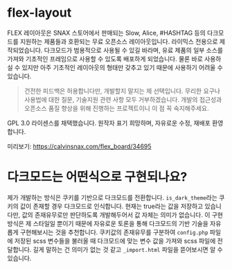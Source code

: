 # flex-layout
FLEX 레이아웃은 SNAX 스토어에서 판매되는 Slow, Alice, #HASHTAG 등의 다크모드를 지원하는 제품들과 호환되는 무료 오픈소스 레이아웃입니다. 라이믹스 전용으로 제작되었습니다. 다크모드가 범용적으로 사용될 수 있길 바라며, 유료 제품의 일부 소스를 가져와 기초적인 프레임으로 사용할 수 있도록 배포하게 되었습니다. 물론 바로 사용하실 수 있지만 아주 기초적인 레이아웃의 형태만 갖추고 있기 때문에 사용하기 어려울 수 있습니다.

 

> 건전한 피드백은 허용합니다만, 개발할지 말지는 제 선택입니다. 무리한 요구나 사용법에 대한 질문, 기술지원 관련 사항 모두 거부하겠습니다. 개발의 접근성과 오픈소스 품질 향상을 위해 진행하는 프로젝트이니 이 점 꼭 숙지해주세요.

 

GPL 3.0 라이센스를 채택했습니다.
원작자 표기 희망하며, 자유로운 수정, 재배포 환영합니다.

미리보기: https://calvinsnax.com/flex_board/34695


# 다크모드는 어떤식으로 구현되나요?
제가 개발하는 방식은 쿠키를 기반으로 다크모드를 전환합니다. `is_dark_theme`라는 쿠키의 값이 존재할 경우 다크모드로 인식합니다. 현재는 true라는 값을 저장하고 있습니다만, 값의 존재유무로만 판단하도록 개발해두어서 값 자체는 의미가 없습니다. 이 구현 방식은 제 스타일일 뿐이기 때문에 자유로운 토론을 통해 다크모드의 기반 기술을 자유롭게 구현해보시는 것을 추천합니다. 쿠키값의 존재유무를 구분하여 `config.php` 파일에 저장된 scss 변수들을 불러올 때 다크모드에 맞는 변수 값을 가져와 scss 파일에 전달합니다. 길게 말하는 건 의미가 없는 것 같고 `_import.html` 파일을 뜯어보시면 알 수 있습니다.
